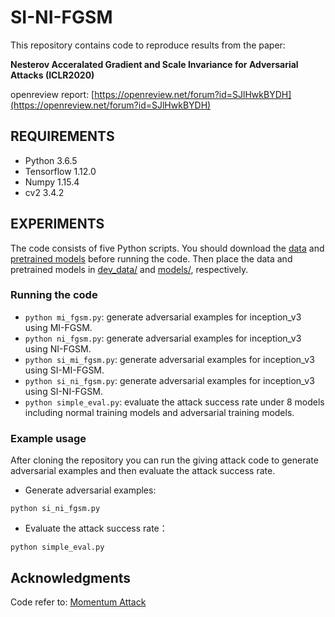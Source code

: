 # SI-NI-FGSMThis repository contains code to reproduce results from the paper:**Nesterov Acceralated Gradient and Scale Invariance for Adversarial Attacks (ICLR2020)**openreview report: [https://openreview.net/forum?id=SJlHwkBYDH](https://openreview.net/forum?id=SJlHwkBYDH)## REQUIREMENTS- Python 3.6.5- Tensorflow 1.12.0 - Numpy 1.15.4 - cv2 3.4.2## EXPERIMENTSThe code consists of five Python scripts. You should download the [data](https://drive.google.com/open?id=1CfobY6i8BfqfWPHL31FKFDipNjqWwAhS) and [pretrained models](https://drive.google.com/open?id=10cFNVEhLpCatwECA6SPB-2g0q5zZyfaw) before running the code. Then place the data and pretrained models in [dev_data/](dev_data) and [models/](models), respectively.### Running the code- `python mi_fgsm.py`:  generate adversarial examples for inception_v3 using MI-FGSM.- `python ni_fgsm.py`:  generate adversarial examples for inception_v3 using NI-FGSM.- `python si_mi_fgsm.py`:  generate adversarial examples for inception_v3 using SI-MI-FGSM.- `python si_ni_fgsm.py`:  generate adversarial examples for inception_v3 using SI-NI-FGSM.- `python simple_eval.py`:  evaluate the attack success rate under 8 models including normal training models and adversarial training models.### Example usageAfter cloning the repository you can run the giving attack code to generate adversarial examples and then evaluate the attack success rate.- Generate adversarial examples:```python si_ni_fgsm.py```- Evaluate the attack success rate：```python simple_eval.py```## AcknowledgmentsCode refer to: [Momentum Attack](https://github.com/dongyp13/Non-Targeted-Adversarial-Attacks)